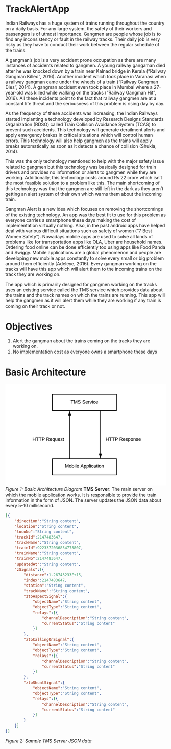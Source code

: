 # TrackAlertApp

Indian Railways has a huge system of trains running throughout the country on a daily basis. For any large system, the safety of their workers and passengers is of utmost importance. Gangmen are people whose job is to find any inconsistency or fault in the railway tracks. Their daily job is very risky as they have to conduct their work between the regular schedule of the trains. 

A gangman’s job is a very accident prone occupation as there are many instances of accidents related to gangmen. A young railway gangaman died after he was knocked down by a train near Kalnad bridge in Kerala (“Railway Gangman Killed”, 2016). Another incident which took place in Varanasi when a railway gangman came under the wheels of a train (“Railway Gangman Dies”, 2014). A gangman accident even took place in Mumbai where a 27-year-old was killed while walking on the tracks (“Railway Gangman Hit”, 2016). All these incidents point to the fact that railway gangmen are at a constant life threat and the seriousness of this problem is rising day by day.

As the frequency of these accidents was increasing, the Indian Railways started implanting a technology developed by Research Designs Standards Organization (RDSO) called Train Collision Avoidance System (TCAS) to prevent such accidents. This technology will generate derailment alerts and apply emergency brakes in critical situations which will control human errors. This technology will also help gangmen as the trains will apply breaks automatically as soon as it detects a chance of collision (Shukla, 2014). 

This was the only technology mentioned to help with the major safety issue related to gangmen but this technology was basically designed for train drivers and provides no information or alerts to gangmen while they are working. Additionally, this technology costs around Rs 22 crore which isn’t the most feasible solution to a problem like this. The main shortcoming of this technology was that the gangmen are still left in the dark as they aren’t getting an alert system of their own which warns them about the incoming train. 

Gangman Alert is a new idea which focuses on removing the shortcomings of the existing technology. An app was the best fit to use for this problem as everyone carries a smartphone these days making the cost of implementation virtually nothing. Also, in the past android apps have helped deal with various difficult situations such as safety of women (“7 Best Women Safety”). Nowadays mobile apps are used to solve all kinds of problems like for transportation apps like OLA, Uber are household names. Ordering food online can be done efficiently too using apps like Food Panda and Swiggy. Mobile applications are a global phenomenon and people are developing new mobile apps constantly to solve every small or big problem around them efficiently (Adeleye, 2016). Every gangman working on the tracks will have this app which will alert them to the incoming trains on the track they are working on. 

The app which is primarily designed for gangmen working on the tracks uses an existing service called the TMS service which provides data about the trains and the track names on which the trains are running. This app will help the gangmen as it will alert them while they are working if any train is coming on their track or not. 

# Objectives 

1.	Alert the gangman about the trains coming on the tracks they are working on.
2.	No implementation cost as everyone owns a smartphone these days

# Basic Architecture

![figure 1](https://github.com/anarghya-das/TrackAlertApp/blob/master/Images/fig1.png)<br>
*Figure 1: Basic Architecture Diagram*
<b>TMS Server</b>: The main server on which the mobile application works. It is responsible to provide the train information in the form of JSON. The server updates the JSON data about every 5-10 millisecond. 
```JSON
[{
	"direction":"String content",
	"location":"String content",
	"locoNo":"String content",
	"trackId":2147483647,
	"trackName":"String content",
	"trainId":9223372036854775807,
	"trainName":"String content",
	"trainNo":2147483647,
	"updatedAt":"String content",
	"zSignals":[{
		"distance":1.26743233E+15,
		"index":2147483647,
		"station":"String content",
		"trackName":"String content",
		"ztoAspectSignal":{
			"objectName":"String content",
			"objectType":"String content",
			"relays":[{
				"channelDescription":"String content",
				"currentStatus":"String content"
			}]
		},
		"ztoCallingOnSignal":{
			"objectName":"String content",
			"objectType":"String content",
			"relays":[{
				"channelDescription":"String content",
				"currentStatus":"String content"
			}]
		},
		"ztoShuntSignal":{
			"objectName":"String content",
			"objectType":"String content",
			"relays":[{
				"channelDescription":"String content",
				"currentStatus":"String content"
			}]
		}
	}]
}]                                     
```
*Figure 2: Sample TMS Server JSON data* <br>
